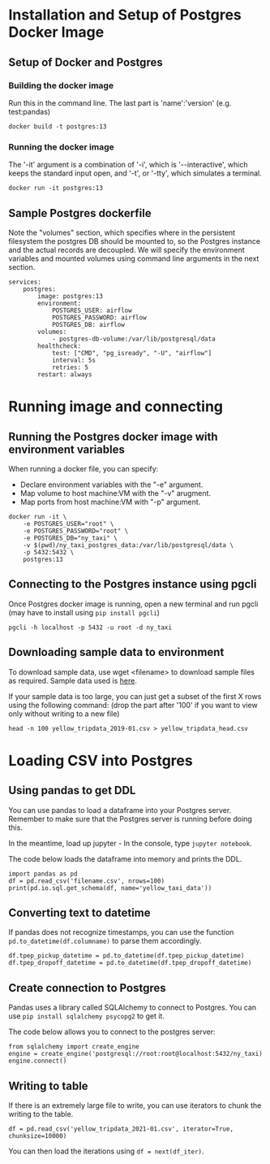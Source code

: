 # Installation and Setup of Postgres Docker Image

## Setup of Docker and Postgres

### Building the docker image
Run this in the command line. The last part is 'name':'version' (e.g. test:pandas)
```
docker build -t postgres:13
```

### Running the docker image
The '-it' argument is a combination of '-i', which is '--interactive', which keeps the standard input open, and '-t', or '-tty', which simulates a terminal.
```
docker run -it postgres:13
```

## Sample Postgres dockerfile
Note the "volumes" section, which specifies where in the persistent filesystem the postgres DB should be mounted to, so the Postgres instance and the actual records are decoupled. We will specify the environment variables and mounted volumes using command line arguments in the next section.
```
services:
    postgres:
        image: postgres:13
        environment:
            POSTGRES_USER: airflow
            POSTGRES_PASSWORD: airflow
            POSTGRES_DB: airflow
        volumes:
            - postgres-db-volume:/var/lib/postgresql/data
        healthcheck:
            test: ["CMD", "pg_isready", "-U", "airflow"]
            interval: 5s
            retries: 5
        restart: always
```
# Running image and connecting
## Running the Postgres docker image with environment variables
When running a docker file, you can specify: 
<ul>
    <li>Declare environment variables with the "-e" argument.</li>
    <li>Map volume to host machine:VM with the "-v" arugment.</li>
    <li>Map ports from host machine:VM with "-p" argument.</li>
</ul>

```
docker run -it \
    -e POSTGRES_USER="root" \
    -e POSTGRES_PASSWORD="root" \
    -e POSTGRES_DB="ny_taxi" \
    -v $(pwd)/ny_taxi_postgres_data:/var/lib/postgresql/data \
    -p 5432:5432 \
    postgres:13
```

## Connecting to the Postgres instance using pgcli
Once Postgres docker image is running, open a new terminal and run pgcli (may have to install using `pip install pgcli`)
```
pgcli -h localhost -p 5432 -u root -d ny_taxi
```

## Downloading sample data to environment
To download sample data, use wget \<filename\> to download sample files as required. Sample data used is [here](https://github.com/DataTalksClub/nyc-tlc-data/releases/tag/yellow).

If your sample data is too large, you can just get a subset of the first X rows using the following command: (drop the part after '100' if you want to view only without writing to a new file)
```
head -n 100 yellow_tripdata_2019-01.csv > yellow_tripdata_head.csv
```

# Loading CSV into Postgres
## Using pandas to get DDL
You can use pandas to load a dataframe into your Postgres server. Remember to make sure that the Postgres server is running before doing this.

In the meantime, load up jupyter - In the console, type `jupyter notebook`. 

The code below loads the dataframe into memory and prints the DDL.

```
import pandas as pd
df = pd.read_csv('filename.csv', nrows=100)
print(pd.io.sql.get_schema(df, name='yellow_taxi_data'))
```
## Converting text to datetime
If pandas does not recognize timestamps, you can use the function `pd.to_datetime(df.columname)` to parse them accordingly.

```
df.tpep_pickup_datetime = pd.to_datetime(df.tpep_pickup_datetime)
df.tpep_dropoff_datetime = pd.to_datetime(df.tpep_dropoff_datetime)
```
## Create connection to Postgres
Pandas uses a library called SQLAlchemy to connect to Postgres. You can use `pip install sqlalchemy psycopg2` to get it.

The code below allows you to connect to the postgres server:
```
from sqlalchemy import create_engine
engine = create_engine('postgresql://root:root@localhost:5432/ny_taxi)
engine.connect()
```

## Writing to table
If there is an extremely large file to write, you can use iterators to chunk the writing to the table.

```
df = pd.read_csv('yellow_tripdata_2021-01.csv', iterator=True, chunksize=10000)
```

You can then load the iterations using `df = next(df_iter)`. 